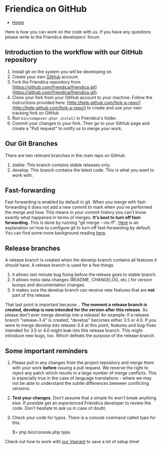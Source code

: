 Friendica on GitHub
===================

* [Home](help)

Here is how you can work on the code with us. If you have any questions please write to the Friendica developers' forum.

Introduction to the workflow with our GitHub repository
-------------------------------------------------------

1. Install git on the system you will be developing on.
2. Create your own [GitHub](https://github.com) account.
3. Fork the Friendica repository from [https://github.com/friendica/friendica.git](https://github.com/friendica/friendica.git).
4. Clone your fork from your GitHub account to your machine.
Follow the instructions provided here: [http://help.github.com/fork-a-repo/](http://help.github.com/fork-a-repo/) to create and use your own tracking fork on GitHub
5. Run `bin/composer.phar install` in Friendica's folder.
6. Commit your changes to your fork.
Then go to your GitHub page and create a "Pull request" to notify us to merge your work.

Our Git Branches
----------------

There are two relevant branches in the main repo on GitHub:

1. stable: This branch contains stable releases only.
2. develop: This branch contains the latest code.
This is what you want to work with.

Fast-forwarding
---------------

Fast forwarding is enabled by default in git.
When you merge with fast-forwarding it does not add a new commit to mark when you've performed the merge and how.
This means in your commit history you can't know exactly what happened in terms of merges.
**It's best to turn off fast-forwarding.**
This is done by running "git merge --no-ff".
[Here](https://stackoverflow.com/questions/5519007/how-do-i-make-git-merges-default-be-no-ff-no-commit) is an explanation on how to configure git to turn off fast-forwarding by default.
You can find some more background reading [here](http://nvie.com/posts/a-successful-git-branching-model/).

Release branches
----------------

A release branch is created when the develop branch contains all features it should have.
A release branch is used for a few things.

1. It allows last-minute bug fixing before the release goes to stable branch.
2. It allows meta-data changes (README, CHANGELOG, etc.) for version bumps and documentation changes.
3. It makes sure the develop branch can receive new features that are **not** part of this release.

That last point is important because...
**The moment a release branch is created, develop is now intended for the version after this release**.
So please don't ever merge develop into a release!
An example: If a release branch "release-3.4" is created, "develop" becomes either 3.5 or 4.0.
If you were to merge develop into release-3.4 at this point, features and bug-fixes intended for 3.5 or 4.0 might leak into this release branch.
This might introduce new bugs, too.
Which defeats the purpose of the release branch.

Some important reminders
------------------------

1. Please pull in any changes from the project repository and merge them with your work **before** issuing a pull request.
We reserve the right to reject any patch which results in a large number of merge conflicts.
This is especially true in the case of language translations - where we may not be able to understand the subtle differences between conflicting versions.

2. **Test your changes**.
Don't assume that a simple fix won't break anything else.
If possible get an experienced Friendica developer to review the code.
Don't hesitate to ask us in case of doubt.

3. Check your code for typos.
There is a console command called *typo* for this.

	$> php bin/console.php typo

Check out how to work with [our Vagrant](help/Vagrant) to save a lot of setup time!


